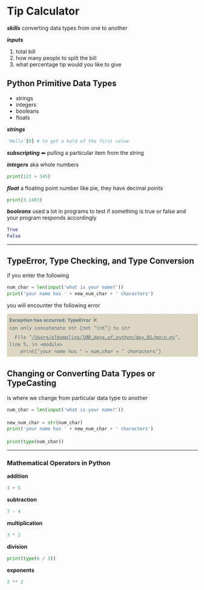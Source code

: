# Tip Calculator

***skills***
converting data types from one to another

***inputs***

1. total bill
2. how many people to split the bill
3. what percentage tip would you like to give

## Python Primitive Data Types

- strings
- integers
- booleans
- floats

***strings***

```python
'Hello'[0] # to get a hold of the first value
```

***subscripting*** ⬅ pulling a particular item from the string

***integers*** aka whole numbers

```python
print(123 + 345)
```

***float*** a floating point number like pie, they have decimal points

```python
print(3.1493)
```

***booleans*** used a lot in programs to test if something is true or false and your program responds accordingly

```python
True 
False
```

---

## TypeError, Type Checking, and Type Conversion

if you enter the following

```python
num_char = len(input('what is your name?'))
print('your name has ' + new_num_char + ' characters')
```

you will encounter the following error

![error](imgs/TypeErrors.png)

## Changing or Converting Data Types or TypeCasting

is where we change from particular data type to another

```python
num_char = len(input('what is your name?'))

new_num_char = str(num_char) 
print('your name has ' + new_num_char + ' characters')

print(type(num_char))
```

---

### Mathematical Operators in Python

**addition**

```python
3 + 5
```

**subtraction**

```python
7 - 4
```

**multiplication**

```python
3 * 2
``` 

**division**

```python
print(type(6 / 3))
```

**exponents**

```python
2 ** 2
``` 